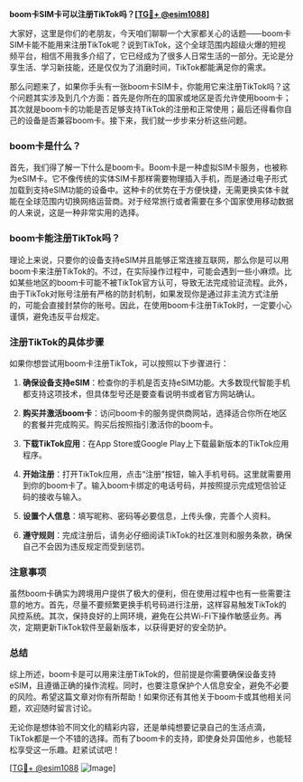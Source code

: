 **boom卡SIM卡可以注册TikTok吗？[[TG💪+ @esim1088](https://t.me/s/esim1088)]**

大家好，这里是你们的老朋友，今天咱们聊聊一个大家都关心的话题——boom卡SIM卡能不能用来注册TikTok呢？说到TikTok，这个全球范围内超级火爆的短视频平台，相信不用我多介绍了，它已经成为了很多人日常生活的一部分。无论是分享生活、学习新技能，还是仅仅为了消磨时间，TikTok都能满足你的需求。

那么问题来了，如果你手头有一张boom卡SIM卡，你能用它来注册TikTok吗？这个问题其实涉及到几个方面：首先是你所在的国家或地区是否允许使用boom卡；其次就是boom卡的功能是否足够支持TikTok的注册和正常使用；最后还得看你自己的设备是否兼容boom卡。接下来，我们就一步步来分析这些问题。

### boom卡是什么？

首先，我们得了解一下什么是boom卡。Boom卡是一种虚拟SIM卡服务，也被称为eSIM卡。它不像传统的实体SIM卡那样需要物理插入手机，而是通过电子形式加载到支持eSIM功能的设备中。这种卡的优势在于方便快捷，无需更换实体卡就能在全球范围内切换网络运营商。对于经常旅行或者需要在多个国家使用移动数据的人来说，这是一种非常实用的选择。

### boom卡能注册TikTok吗？

理论上来说，只要你的设备支持eSIM并且能够正常连接互联网，那么你是可以用boom卡来注册TikTok的。不过，在实际操作过程中，可能会遇到一些小麻烦。比如某些地区的boom卡可能不被TikTok官方认可，导致无法完成验证流程。此外，由于TikTok对账号注册有严格的防封机制，如果发现你是通过非主流方式注册的，可能会直接封禁你的账号。因此，在使用boom卡注册TikTok时，一定要小心谨慎，避免违反平台规定。

### 注册TikTok的具体步骤

如果你想尝试用boom卡注册TikTok，可以按照以下步骤进行：

1. **确保设备支持eSIM**：检查你的手机是否支持eSIM功能。大多数现代智能手机都支持这项技术，但具体型号还是要查看说明书或者官方网站确认。
   
2. **购买并激活boom卡**：访问boom卡的服务提供商网站，选择适合你所在地区的套餐并完成购买。购买后按照指引激活你的boom卡。

3. **下载TikTok应用**：在App Store或Google Play上下载最新版本的TikTok应用程序。

4. **开始注册**：打开TikTok应用，点击“注册”按钮，输入手机号码。这里就需要用到你的boom卡了。输入boom卡绑定的电话号码，并按照提示完成短信验证码的接收与输入。

5. **设置个人信息**：填写昵称、密码等必要信息，上传头像，完善个人资料。

6. **遵守规则**：完成注册后，请务必仔细阅读TikTok的社区准则和服务条款，确保自己不会因为违反规定而受到惩罚。

### 注意事项

虽然boom卡确实为跨境用户提供了极大的便利，但在使用过程中也有一些需要注意的地方。首先，尽量不要频繁更换手机号码进行注册，这样容易触发TikTok的风控系统。其次，保持良好的上网环境，避免在公共Wi-Fi下操作敏感业务。再次，定期更新TikTok软件至最新版本，以获得更好的安全防护。

### 总结

综上所述，boom卡是可以用来注册TikTok的，但前提是你需要确保设备支持eSIM，且遵循正确的操作流程。同时，也要注意保护个人信息安全，避免不必要的风险。希望这篇文章对你有所帮助！如果你还有其他关于boom卡或其他相关问题，欢迎随时留言讨论。

无论你是想体验不同文化的精彩内容，还是单纯想要记录自己的生活点滴，TikTok都是一个不错的选择。而有了boom卡的支持，即使身处异国他乡，也能轻松享受这一乐趣。赶紧试试吧！

[[TG💪+ @esim1088](https://t.me/s/esim1088) ![Image](https://i.postimg.cc/4NQfJmqS/Snipaste-2025-05-13-00-14-12.png)]